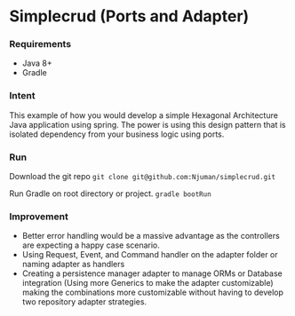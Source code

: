 # Simplecrud (Ports and Adapter)

### Requirements

- Java 8+
- Gradle

### Intent

This example of how you would develop a simple Hexagonal Architecture Java application using spring. The power is using this design pattern that is isolated dependency from your business logic using ports.

### Run

Download the git repo 
`git clone git@github.com:Njuman/simplecrud.git`

Run Gradle on root directory or project.
`gradle bootRun`

### Improvement

- Better error handling would be a massive advantage as the controllers are expecting a happy case scenario.
- Using Request, Event, and Command handler on the adapter folder or naming adapter as handlers
- Creating a persistence manager adapter to manage ORMs or Database integration (Using more Generics to make the adapter customizable) making the combinations more customizable without having to develop two repository adapter strategies.

